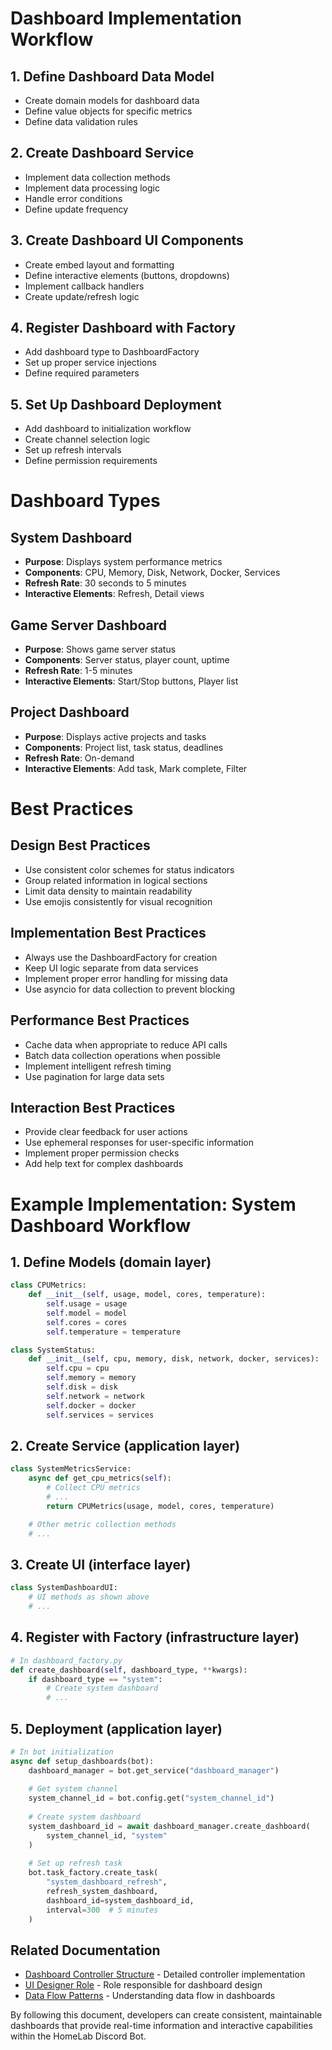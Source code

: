 # Dashboard Implementation Workflow

## 1. Define Dashboard Data Model
- Create domain models for dashboard data
- Define value objects for specific metrics
- Define data validation rules

## 2. Create Dashboard Service
- Implement data collection methods
- Implement data processing logic
- Handle error conditions
- Define update frequency

## 3. Create Dashboard UI Components
- Create embed layout and formatting
- Define interactive elements (buttons, dropdowns)
- Implement callback handlers
- Create update/refresh logic

## 4. Register Dashboard with Factory
- Add dashboard type to DashboardFactory
- Set up proper service injections
- Define required parameters

## 5. Set Up Dashboard Deployment
- Add dashboard to initialization workflow
- Create channel selection logic
- Set up refresh intervals
- Define permission requirements

# Dashboard Types

## System Dashboard
- **Purpose**: Displays system performance metrics
- **Components**: CPU, Memory, Disk, Network, Docker, Services
- **Refresh Rate**: 30 seconds to 5 minutes
- **Interactive Elements**: Refresh, Detail views

## Game Server Dashboard
- **Purpose**: Shows game server status
- **Components**: Server status, player count, uptime
- **Refresh Rate**: 1-5 minutes
- **Interactive Elements**: Start/Stop buttons, Player list

## Project Dashboard
- **Purpose**: Displays active projects and tasks
- **Components**: Project list, task status, deadlines
- **Refresh Rate**: On-demand
- **Interactive Elements**: Add task, Mark complete, Filter

# Best Practices

## Design Best Practices
- Use consistent color schemes for status indicators
- Group related information in logical sections
- Limit data density to maintain readability
- Use emojis consistently for visual recognition

## Implementation Best Practices
- Always use the DashboardFactory for creation
- Keep UI logic separate from data services
- Implement proper error handling for missing data
- Use asyncio for data collection to prevent blocking

## Performance Best Practices
- Cache data when appropriate to reduce API calls
- Batch data collection operations when possible
- Implement intelligent refresh timing
- Use pagination for large data sets

## Interaction Best Practices
- Provide clear feedback for user actions
- Use ephemeral responses for user-specific information
- Implement proper permission checks
- Add help text for complex dashboards

# Example Implementation: System Dashboard Workflow

## 1. Define Models (domain layer)
```python
class CPUMetrics:
    def __init__(self, usage, model, cores, temperature):
        self.usage = usage
        self.model = model
        self.cores = cores
        self.temperature = temperature

class SystemStatus:
    def __init__(self, cpu, memory, disk, network, docker, services):
        self.cpu = cpu
        self.memory = memory
        self.disk = disk
        self.network = network
        self.docker = docker
        self.services = services
```

## 2. Create Service (application layer)
```python
class SystemMetricsService:
    async def get_cpu_metrics(self):
        # Collect CPU metrics
        # ...
        return CPUMetrics(usage, model, cores, temperature)

    # Other metric collection methods
    # ...
```

## 3. Create UI (interface layer)
```python
class SystemDashboardUI:
    # UI methods as shown above
    # ...
```

## 4. Register with Factory (infrastructure layer)
```python
# In dashboard_factory.py
def create_dashboard(self, dashboard_type, **kwargs):
    if dashboard_type == "system":
        # Create system dashboard
        # ...
```

## 5. Deployment (application layer)
```python
# In bot initialization
async def setup_dashboards(bot):
    dashboard_manager = bot.get_service("dashboard_manager")
    
    # Get system channel
    system_channel_id = bot.config.get("system_channel_id")
    
    # Create system dashboard
    system_dashboard_id = await dashboard_manager.create_dashboard(
        system_channel_id, "system"
    )
    
    # Set up refresh task
    bot.task_factory.create_task(
        "system_dashboard_refresh",
        refresh_system_dashboard,
        dashboard_id=system_dashboard_id,
        interval=300  # 5 minutes
    )
```

## Related Documentation
- [Dashboard Controller Structure](./DASHBOARD_CONTROLLER_STRUCTURE.md) - Detailed controller implementation
- [UI Designer Role](../../ai/roles/ui/BOT_UI_DESIGNER.md) - Role responsible for dashboard design
- [Data Flow Patterns](../architecture/DATA_FLOW.md) - Understanding data flow in dashboards

By following this document, developers can create consistent, maintainable dashboards that provide real-time information and interactive capabilities within the HomeLab Discord Bot.